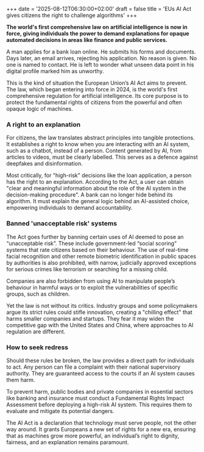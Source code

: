 +++
date = '2025-08-12T06:30:00+02:00'
draft = false
title = 'EUs AI Act gives citizens the right to challenge algorithms'
+++

**The world's first comprehensive law on artificial intelligence is now in force, giving individuals the power to demand explanations for opaque automated decisions in areas like finance and public services.**

A man applies for a bank loan online. He submits his forms and documents. Days later, an email arrives, rejecting his application. No reason is given. No one is named to contact. He is left to wonder what unseen data point in his digital profile marked him as unworthy.

This is the kind of situation the European Union’s AI Act aims to prevent. The law, which began entering into force in 2024, is the world's first comprehensive regulation for artificial intelligence. Its core purpose is to protect the fundamental rights of citizens from the powerful and often opaque logic of machines.

### A right to an explanation

For citizens, the law translates abstract principles into tangible protections. It establishes a right to know when you are interacting with an AI system, such as a chatbot, instead of a person. Content generated by AI, from articles to videos, must be clearly labelled. This serves as a defence against deepfakes and disinformation.

Most critically, for "high-risk" decisions like the loan application, a person has the right to an explanation. According to the Act, a user can obtain "clear and meaningful information about the role of the AI system in the decision-making procedure". A bank can no longer hide behind its algorithm. It must explain the general logic behind an AI-assisted choice, empowering individuals to demand accountability.

### Banned 'unacceptable risk' systems

The Act goes further by banning certain uses of AI deemed to pose an “unacceptable risk”. These include government-led “social scoring” systems that rate citizens based on their behaviour. The use of real-time facial recognition and other remote biometric identification in public spaces by authorities is also prohibited, with narrow, judicially approved exceptions for serious crimes like terrorism or searching for a missing child.

Companies are also forbidden from using AI to manipulate people’s behaviour in harmful ways or to exploit the vulnerabilities of specific groups, such as children.

Yet the law is not without its critics. Industry groups and some policymakers argue its strict rules could stifle innovation, creating a "chilling effect" that harms smaller companies and startups. They fear it may widen the competitive gap with the United States and China, where approaches to AI regulation are different.

### How to seek redress

Should these rules be broken, the law provides a direct path for individuals to act. Any person can file a complaint with their national supervisory authority. They are guaranteed access to the courts if an AI system causes them harm.

To prevent harm, public bodies and private companies in essential sectors like banking and insurance must conduct a Fundamental Rights Impact Assessment before deploying a high-risk AI system. This requires them to evaluate and mitigate its potential dangers.

The AI Act is a declaration that technology must serve people, not the other way around. It grants Europeans a new set of rights for a new era, ensuring that as machines grow more powerful, an individual’s right to dignity, fairness, and an explanation remains paramount.

